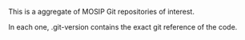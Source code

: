 This is a aggregate of MOSIP Git repositories of interest.

In each one, .git-version contains the exact git reference of the code.

